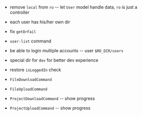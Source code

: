 - remove `local` from `ro` -- let `User` model handle data, `ro` is just a controller

- each user has his/her own dir

- fix `getOrFail`

- `user-list` command

- be able to login multiple accounts -- user `$RO_DIR/users`

- special dir for `dev` for better dev experience

- restore `isLoggedIn` check

- `FileDownloadCommand`
- `FileUploadCommand`

- `ProjectDownloadCommand` -- show progress
- `ProjectUploadCommand` -- show progress
